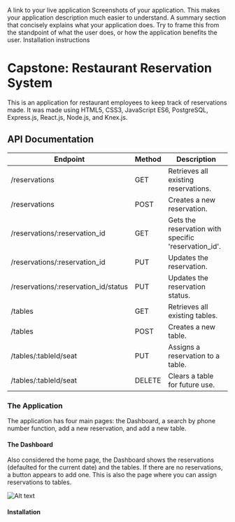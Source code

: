 A link to your live application
Screenshots of your application. This makes your application description much easier to understand.
A summary section that concisely explains what your application does. Try to frame this from the standpoint of what the user does, or how the application benefits the user.
Installation instructions

# Capstone: Restaurant Reservation System

This is an application for restaurant employees to keep track of reservations made. It was made using HTML5, CSS3, JavaScript ES6, PostgreSQL, Express.js, React.js, Node.js, and Knex.js.


## API Documentation

| Endpoint | Method | Description |
| ---------------- | -----------------------------------------------| ----------------- |
| /reservations | GET | Retrieves all existing reservations. |
| /reservations | POST | Creates a new reservation. |
| /reservations/:reservation_id | GET | Gets the reservation with specific 'reservation_id'. |
| /reservations/:reservation_id | PUT | Updates the reservation. |
| /reservations/:reservation_id/status | PUT | Updates the reservation status. |
| /tables | GET | Retrieves all existing tables. |
| /tables | POST | Creates a new table. |
| /tables/:tableId/seat | PUT | Assigns a reservation to a table. |
| /tables/:tableId/seat | DELETE | Clears a table for future use. |


### The Application

The application has four main pages: the Dashboard, a search by phone number function, add a new reservation, and add a new table. 

#### The Dashboard 
Also considered the home page, the Dashboard shows the reservations (defaulted for the current date) and the tables. If there are no reservations, a button appears to add one. This is also the page where you can assign reservations to tables.

![Alt text](/path/to/img.jpg "Dashboard")

#### Installation
